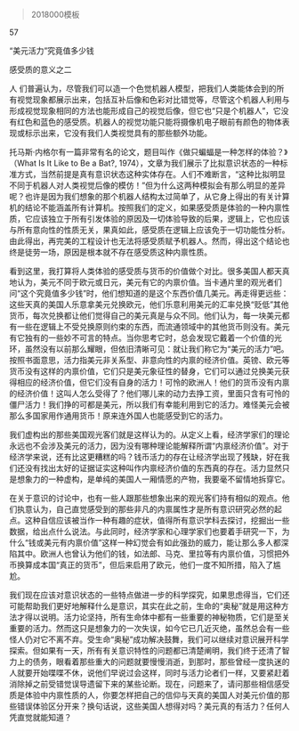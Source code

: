 # 
> 2018000模板


57

“美元活力”究竟值多少钱

感受质的意义之二


人 们普遍认为，尽管我们可以造一个色觉机器人模型，把我们人类能体会到的所有视觉现象都展示出来，包括互补后像和色彩对比错觉等，尽管这个机器人利用与形成视觉现象相同的方法也能形成自己的视觉后像，但它也“只是个机器人”，它没有红色和蓝色的感受质。机器人的视觉功能只能将摄像机电子眼前有颜色的物体表现或标示出来，它没有我们人类视觉具有的那些额外功能。

托马斯·内格尔有一篇非常有名的论文，题目叫作《做只蝙蝠是一种怎样的体验？》（What Is It Like to Be a Bat?, 1974），文章为我们展示了比拟意识状态的一种标准方式，当然前提是真有意识状态这种实体存在。人们不难断言，“这种比拟明显不同于机器人对人类视觉后像的模仿！”但为什么这两种模拟会有那么明显的差异呢？也许是因为我们想象的那个机器人结构太过简单了，从它身上得出的有关计算机的结论不能涵盖所有计算机。按照我们的定义，如果感受质是体验的一种内禀性质，它应该独立于所有引发体验的原因及一切体验导致的后果，逻辑上，它也应该与所有意向性的性质无关，果真如此，感受质在逻辑上应该免于一切功能性分析。由此得出，再完美的工程设计也无法将感受质赋予机器人。然而，得出这个结论也终是徒劳一场，原因是根本就不存在感受质这种内禀性质。

看到这里，我打算将人类体验的感受质与货币的价值做个对比。很多美国人都天真地认为，美元不同于欧元或日元，美元有它的内禀价值。当卡通片里的观光者们问“这个究竟值多少钱”时，他们想知道的是这个东西价值几美元。再走得更远些：这些天真的美国人乐意拿美元兑换欧元，他们乐意利用美元的汇率兑换“贬低”其他货币，每次兑换都让他们觉得自己的美元真是与众不同。他们认为，每一块美元都有一些在逻辑上不受兑换原则约束的东西，而流通领域中的其他货币则没有。美元有它独有的一些妙不可言的特点。当你思考它时，总会发现它戴着一个价值的光环，虽然没有以前那么耀眼，但依旧清晰可见：就让我们称它为“美元的活力”吧。按照书面意思，活力指美元非关系型、非意向性的内禀的经济价值。英镑、欧元等货币没有这样的内禀价值，它们只是美元象征性的替身，它们可以通过兑换美元获得相应的经济价值，但它们没有自身的活力！可怜的欧洲人！他们的货币没有内禀的经济价值！这叫人怎么受得了？他们哪儿来的动力去挣工资，里面只含有可怜的僵尸活力！我们挣的可都是美元，所以我们有幸能利用到它的活力。难怪美元会被那么多国家用作通用货币！原来连外国人也能感受到它的活力。

我们虚构出的那些美国观光客们就是这样认为的。从定义上看，经济学家们的理论永远也不会涉及美元的活力，因为没有哪种理论能解释所谓“内禀经济价值”。对于经济学来说，还有比这更糟糕的吗？钱币活力的存在让经济学出现了残缺，好在我们还没有找出太好的证据证实这种叫作内禀经济价值的东西真的存在。活力显然只是想象力的一种虚构，是单纯的美国人一厢情愿的产物，我要毫不留情地拆穿它。

在关于意识的讨论中，也有一些人跟那些想象出来的观光客们持有相似的观点。他们执意认为，自己直觉感受到的那些非凡的内禀属性才是所有意识研究必然的起点。这种自信应该被当作一种有趣的症状，值得所有意识学科去探讨，挖掘出一些数据，给出点什么说法。与此同时，经济学家和心理学家们也要着手研究一下，为什么“钱或美元有内禀价值”这样一种幻觉会有如此强劲的威力，能让那么多人都深陷其中。欧洲人也曾认为他们的钱，如法郎、马克、里拉等有内禀价值，习惯把外币换算成本国“真正的货币”，但后来启用了欧元，他们一度不知所措，陷入了尴尬。

我们现在应该对意识状态的一些特点做进一步的科学探究，如果思虑得当，它们还可能帮助我们更好地解释什么是意识，其实在此之前，生命的“奥秘”就是用这种方法才得以说明。活力论坚持，所有生命体中都有一些重要的神秘物质，它们是至关重要的活力。然而这只是想象力的一次失误，如今它已几近灭绝，虽然总会有一些怪人仍对它不离不弃。受生命“奥秘”成功解决鼓舞，我们可以继续对意识展开科学探索。但如果有一天，所有有关意识特性的问题都已清楚阐明，我们终于还清了智力上的债务，眼看着那些重大的问题就要慢慢消逝，到那时，那些曾经一度执迷的人就要开始喋喋不休，说他们早说过会这样，同时与活力论者们一样，又要紧赶着消除掉之前受错觉误导遗留下来的某些论断。现在，问题来了，请问那些相信感受质是体验中内禀性质的人，你要怎样把自己的信仰与天真的美国人对美元价值的那些错误体验区分开来？换句话说，这些美国人想得对吗？美元真的有活力？任何人凭直觉就能知道？


